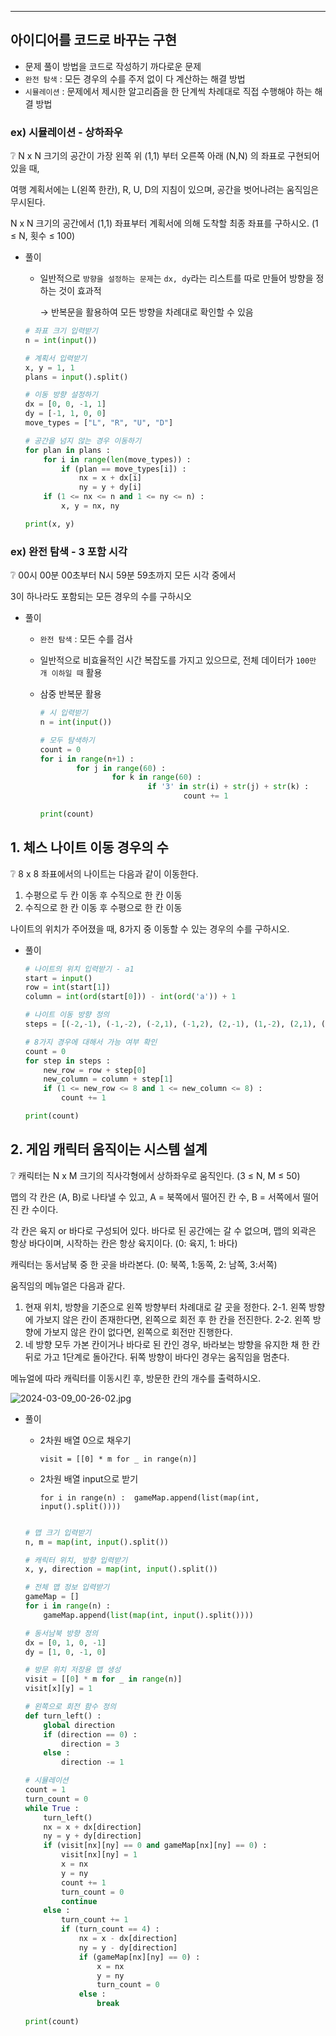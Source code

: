 ---

## 아이디어를 코드로 바꾸는 구현

- 문제 풀이 방법을 코드로 작성하기 까다로운 문제
- `완전 탐색` : 모든 경우의 수를 주저 없이 다 계산하는 해결 방법
- `시뮬레이션` : 문제에서 제시한 알고리즘을 한 단계씩 차례대로 직접 수행해야 하는 해결 방법

### ex) 시뮬레이션 - 상하좌우

<aside>
❔ N x N 크기의 공간이 가장 왼쪽 위 (1,1) 부터 오른쪽 아래 (N,N) 의 좌표로 구현되어 있을 때,

여행 계획서에는 L(왼쪽 한칸), R, U, D의 지침이 있으며, 공간을 벗어나려는 움직임은 무시된다.

N x N 크기의 공간에서 (1,1) 좌표부터 계획서에 의해 도착할 최종 좌표를 구하시오. 
(1 ≤ N, 횟수 ≤ 100)

</aside>

- 풀이
    - 일반적으로 `방향을 설정하는 문제`는 `dx, dy`라는 리스트를 따로 만들어 방향을 정하는 것이 효과적
        
        → 반복문을 활용하여 모든 방향을 차례대로 확인할 수 있음
        
    
    ```python
    # 좌표 크기 입력받기
    n = int(input())
    
    # 계획서 입력받기
    x, y = 1, 1
    plans = input().split()
    
    # 이동 방향 설정하기
    dx = [0, 0, -1, 1]
    dy = [-1, 1, 0, 0]
    move_types = ["L", "R", "U", "D"]
    
    # 공간을 넘지 않는 경우 이동하기
    for plan in plans :
        for i in range(len(move_types)) :
            if (plan == move_types[i]) :
                nx = x + dx[i]
                ny = y + dy[i]
        if (1 <= nx <= n and 1 <= ny <= n) :
            x, y = nx, ny
    
    print(x, y)
    ```
    

### ex) 완전 탐색 - 3 포함 시각

<aside>
❔ 00시 00분 00초부터 N시 59분 59초까지 모든 시각 중에서

3이 하나라도 포함되는 모든 경우의 수를 구하시오

</aside>

- 풀이
    - `완전 탐색` : 모든 수를 검사
    - 일반적으로 비효율적인 시간 복잡도를 가지고 있으므로, 전체 데이터가 `100만 개 이하일 때` 활용
    - 삼중 반복문 활용
        
        ```python
        # 시 입력받기
        n = int(input())
        
        # 모두 탐색하기
        count = 0
        for i in range(n+1) :
        		for j in range(60) :
        				for k in range(60) :
        						if '3' in str(i) + str(j) + str(k) :
        								count += 1
        
        print(count)
        ```
        
    

## 1. 체스 나이트 이동 경우의 수

<aside>
❔ 8 x 8 좌표에서의 나이트는 다음과 같이 이동한다.

1. 수평으로 두 칸 이동 후 수직으로 한 칸 이동
2. 수직으로 한 칸 이동 후 수평으로 한 칸 이동

나이트의 위치가 주어졌을 때, 8가지 중 이동할 수 있는 경우의 수를 구하시오.

</aside>

- 풀이
    
    ```python
    # 나이트의 위치 입력받기 - a1
    start = input()
    row = int(start[1])
    column = int(ord(start[0])) - int(ord('a')) + 1
    
    # 나이트 이동 방향 정의
    steps = [(-2,-1), (-1,-2), (-2,1), (-1,2), (2,-1), (1,-2), (2,1), (1,2)]
    
    # 8가지 경우에 대해서 가능 여부 확인
    count = 0
    for step in steps :
        new_row = row + step[0]
        new_column = column + step[1]
        if (1 <= new_row <= 8 and 1 <= new_column <= 8) :
            count += 1
    
    print(count)
    
    ```
    

## 2. 게임 캐릭터 움직이는 시스템 설계

<aside>
❔ 캐릭터는 N x M 크기의 직사각형에서 상하좌우로 움직인다. (3 ≤ N, M ≤ 50)

맵의 각 칸은 (A, B)로 나타낼 수 있고, 
A = 북쪽에서 떨어진 칸 수, B = 서쪽에서 떨어진 칸 수이다.

각 칸은 육지 or 바다로 구성되어 있다.
바다로 된 공간에는 갈 수 없으며, 맵의 외곽은 항상 바다이며, 시작하는 칸은 항상 육지이다.
(0: 육지, 1: 바다)

캐릭터는 동서남북 중 한 곳을 바라본다.
(0: 북쪽, 1:동쪽, 2: 남쪽, 3:서쪽)

움직임의 메뉴얼은 다음과 같다.
1. 현재 위치, 방향을 기준으로 왼쪽 방향부터 차례대로 갈 곳을 정한다.
2-1. 왼쪽 방향에 가보지 않은 칸이 존재한다면, 왼쪽으로 회전 후 한 칸을 전진한다.
2-2. 왼쪽 방향에 가보지 않은 칸이 없다면, 왼쪽으로 회전만 진행한다.
3. 네 방향 모두 가본 칸이거나 바다로 된 칸인 경우, 바라보는 방향을 유지한 채 한 칸 뒤로 가고 1단계로 돌아간다. 뒤쪽 방향이 바다인 경우는 움직임을 멈춘다.

메뉴얼에 따라 캐릭터를 이동시킨 후, 방문한 칸의 개수를 출력하시오.

</aside>

![2024-03-09_00-26-02.jpg](https://prod-files-secure.s3.us-west-2.amazonaws.com/edfd69d1-6c01-4d0c-9269-1bae8a4e3915/bebb681b-2fa5-4f41-adb3-00b02322eb7c/2024-03-09_00-26-02.jpg)

- 풀이
    - 2차원 배열 0으로 채우기
        
        `visit = [[0] * m for _ in range(n)]`
        
    - 2차원 배열 input으로 받기
        
        `for i in range(n) : 
            gameMap.append(list(map(int, input().split())))`
        
    
    ```python
    
    # 맵 크기 입력받기
    n, m = map(int, input().split())
    
    # 캐릭터 위치, 방향 입력받기
    x, y, direction = map(int, input().split())
    
    # 전체 맵 정보 입력받기
    gameMap = []
    for i in range(n) :
        gameMap.append(list(map(int, input().split())))
    
    # 동서남북 방향 정의
    dx = [0, 1, 0, -1]
    dy = [1, 0, -1, 0]
    
    # 방문 위치 저장용 맵 생성
    visit = [[0] * m for _ in range(n)]
    visit[x][y] = 1
    
    # 왼쪽으로 회전 함수 정의
    def turn_left() :
        global direction
        if (direction == 0) :
            direction = 3
        else :
            direction -= 1
    
    # 시뮬레이션
    count = 1
    turn_count = 0
    while True :
        turn_left()
        nx = x + dx[direction]
        ny = y + dy[direction]
        if (visit[nx][ny] == 0 and gameMap[nx][ny] == 0) :
            visit[nx][ny] = 1
            x = nx
            y = ny
            count += 1
            turn_count = 0
            continue
        else :
            turn_count += 1
            if (turn_count == 4) :
                nx = x - dx[direction]
                ny = y - dy[direction]      
                if (gameMap[nx][ny] == 0) :
                    x = nx
                    y = ny
                    turn_count = 0
                else :
                    break
    
    print(count)
    
    ```